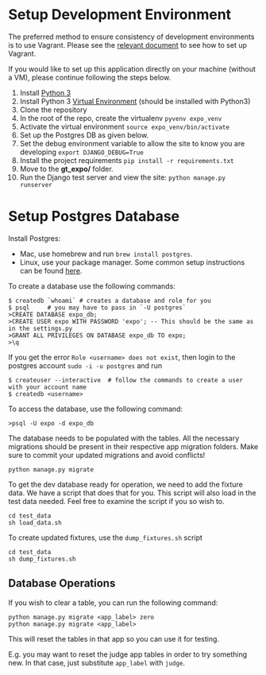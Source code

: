 # Setup Development Environment

The preferred method to ensure consistency of development environments is to use Vagrant. Please see the [relevant document](docs/vagrant.md) to see how to set up Vagrant.

If you would like to set up this application directly on your machine (without a VM), please continue following the steps below.

1. Install [Python 3](https://www.python.org/downloads/)
2. Install Python 3 [Virtual Environment](https://docs.python.org/3/library/venv.html) (should be installed with Python3)
3. Clone the repository
4. In the root of the repo, create the virtualenv `pyvenv expo_venv`
5. Activate the virtual environment `source expo_venv/bin/activate`
6. Set up the Postgres DB as given below.
7. Set the debug environment variable to allow the site to know you are developing `export DJANGO_DEBUG=True`
8. Install the project requirements `pip install -r requirements.txt`
9. Move to the **gt_expo/** folder.
10. Run the Django test server and view the site: `python manage.py runserver`    

# Setup Postgres Database

Install Postgres:
- Mac, use homebrew and run `brew install postgres`.
- Linux, use your package manager. Some common setup instructions can be found [here](https://help.ubuntu.com/community/PostgreSQL). 

To create a database use the following commands:

    $ createdb `whoami` # creates a database and role for you
    $ psql     # you may have to pass in `-U postgres`
    >CREATE DATABASE expo_db;
    >CREATE USER expo WITH PASSWORD 'expo'; -- This should be the same as in the settings.py
    >GRANT ALL PRIVILEGES ON DATABASE expo_db TO expo;
    >\q

If you get the error `Role <username> does not exist`, then login to the postgres account `sudo -i -u postgres` and run

    $ createuser --interactive  # follow the commands to create a user with your account name
    $ createdb <username>

To access the database, use the following command: 
    
    >psql -U expo -d expo_db

The database needs to be populated with the tables. 
All the necessary migrations should be present in their respective app migration folders. Make sure to commit your updated migrations and avoid conflicts!
    
    python manage.py migrate
    
To get the dev database ready for operation, we need to add the fixture data. We have a script that does that for you. This script will also load in the test data needed.
Feel free to examine the script if you so wish to.

    cd test_data
    sh load_data.sh
     
To create updated fixtures, use the `dump_fixtures.sh` script
    
    cd test_data
    sh dump_fixtures.sh
    
## Database Operations

If you wish to clear a table, you can run the following command:

    python manage.py migrate <app_label> zero
    python manage.py migrate <app_label>
    
This will reset the tables in that app so you can use it for testing.

E.g. you may want to reset the judge app tables in order to try something new. In that case, just substitute `app_label` with `judge`.